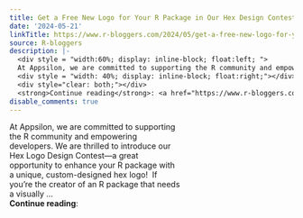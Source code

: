 ```yaml
---
title: Get a Free New Logo for Your R Package in Our Hex Design Contest
date: '2024-05-21'
linkTitle: https://www.r-bloggers.com/2024/05/get-a-free-new-logo-for-your-r-package-in-our-hex-design-contest/
source: R-bloggers
description: |-
  <div style = "width:60%; display: inline-block; float:left; ">
  At Appsilon, we are committed to supporting the R community and empowering developers. We are thrilled to introduce our Hex Logo Design Contest—a great opportunity to enhance your R package with a unique, custom-designed hex logo! ‍ If you’re the creator of an R package that needs a visually ...</div>
  <div style = "width: 40%; display: inline-block; float:right;"></div>
  <div style="clear: both;"></div>
  <strong>Continue reading</strong>: <a href="https://www.r-bloggers.com/2024/05/get-a-free-new-logo-for-your-r-package-in-our-hex-design ...
disable_comments: true
---
```

<div style = "width:60%; display: inline-block; float:left; ">
At Appsilon, we are committed to supporting the R community and empowering developers. We are thrilled to introduce our Hex Logo Design Contest—a great opportunity to enhance your R package with a unique, custom-designed hex logo! ‍ If you’re the creator of an R package that needs a visually ...</div>
<div style = "width: 40%; display: inline-block; float:right;"></div>
<div style="clear: both;"></div>
<strong>Continue reading</strong>: <a href="https://www.r-bloggers.com/2024/05/get-a-free-new-logo-for-your-r-package-in-our-hex-design ...
